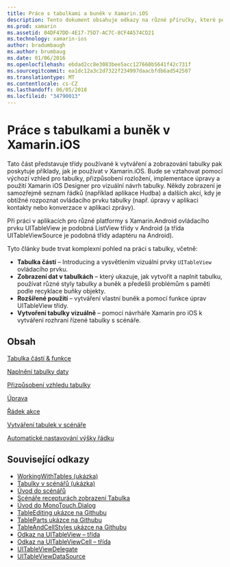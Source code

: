 ```yaml
---
title: Práce s tabulkami a buněk v Xamarin.iOS
description: Tento dokument obsahuje odkazy na různé příručky, které popisují, jak zobrazit data pomocí ovládacího prvku UITableView v aplikaci pro Xamarin.iOS.
ms.prod: xamarin
ms.assetid: 04DF47DD-4E17-75D7-AC7C-8CF4A574CD21
ms.technology: xamarin-ios
author: bradumbaugh
ms.author: brumbaug
ms.date: 01/06/2016
ms.openlocfilehash: ebdad2cc8e3083bee5acc127660b5641f42c731f
ms.sourcegitcommit: ea1dc12a3c2d7322f234997daacbfdb6ad542507
ms.translationtype: MT
ms.contentlocale: cs-CZ
ms.lasthandoff: 06/05/2018
ms.locfileid: "34790013"
---
```

# <a name="working-with-tables-and-cells-in-xamarinios"></a>Práce s tabulkami a buněk v Xamarin.iOS

Tato část představuje třídy používané k vytváření a zobrazování tabulky pak poskytuje příklady, jak je používat v Xamarin.iOS. Bude se vztahovat pomocí výchozí vzhled pro tabulky, přizpůsobení rozložení, implementace úpravy a použití Xamarin iOS Designer pro vizuální návrh tabulky. Někdy zobrazení je samozřejmě seznam řádků (například aplikace Hudba) a dalších akcí, kdy je obtížné rozpoznat ovládacího prvku tabulky (např. úpravy v aplikaci kontakty nebo konverzace v aplikaci zprávy).

Při práci v aplikacích pro různé platformy s Xamarin.Android ovládacího prvku UITableView je podobná ListView třídy v Android (a třída UITableViewSource je podobná třídy adaptéru na Android).

Tyto články bude trvat komplexní pohled na práci s tabulky, včetně:

-   **Tabulka částí** – Introducing a vysvětlením vizuální prvky `UITableView` ovládacího prvku. 
-   **Zobrazení dat v tabulkách** – který ukazuje, jak vytvořit a naplnit tabulku, používat různé styly tabulky a buněk a předešli problémům s paměti podle recyklace buňky objekty. 
-   **Rozšířené použití** – vytváření vlastní buněk a pomocí funkce úprav UITableView třídy. 
-   **Vytvoření tabulky vizuálně** – pomocí návrháře Xamarin pro iOS k vytváření rozhraní řízené tabulky s scénáře. 

## <a name="contents"></a>Obsah

 [Tabulka částí &amp; funkce](~/ios/user-interface/controls/tables/table-parts-and-functionality.md)

 [Naplnění tabulky daty](~/ios/user-interface/controls/tables/populating-a-table-with-data.md)

 [Přizpůsobení vzhledu tabulky](~/ios/user-interface/controls/tables/customizing-table-appearance.md)

 [Úprava](~/ios/user-interface/controls/tables/editing.md)
 
 [Řádek akce](~/ios/user-interface/controls/tables/row-action.md)

 [Vytváření tabulek v scénáře](~/ios/user-interface/controls/tables/creating-tables-in-a-storyboard.md)
 
 [Automatické nastavování výšky řádku](~/ios/user-interface/controls/tables/autosizing-row-height.md)

## <a name="related-links"></a>Související odkazy

- [WorkingWithTables (ukázka)](https://developer.xamarin.com/samples/monotouch/WorkingWithTables/)
- [Tabulky v scénářů (ukázka)](https://developer.xamarin.com/samples/monotouch/StoryboardTable/)
- [Úvod do scénářů](~/ios/user-interface/storyboards/index.md)
- [Scénáře recepturách zobrazení Tabulka](https://developer.xamarin.com/recipes/ios/general/storyboard/storyboard_a_tableview)
- [Úvod do MonoTouch.Dialog](~/ios/user-interface/monotouch.dialog/index.md)
- [TableEditing ukázce na Githubu](https://github.com/xamarin/monotouch-samples/tree/master/TableEditing)
- [TableParts ukázce na Githubu](https://github.com/xamarin/monotouch-samples/tree/master/TableParts)
- [TableAndCellStyles ukázce na Githubu](https://github.com/xamarin/mobile-samples/tree/master/TablesLists)
- [Odkaz na UITableView – třída](https://developer.apple.com/library/ios/documentation/UIKit/Reference/UITableView_Class/)
- [Odkaz na UITableViewCell – třída](https://developer.apple.com/library/ios/documentation/UIKit/Reference/UITableViewCell_Class/)
- [UITableViewDelegate](https://developer.apple.com/library/ios/documentation/UIKit/Reference/UITableViewDelegate_Protocol/)
- [UITableViewDataSource](https://developer.apple.com/library/ios/documentation/UIKit/Reference/UITableViewDataSource_Protocol/)
